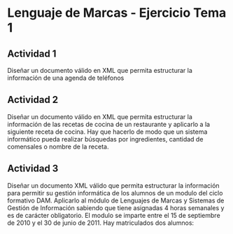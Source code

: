 # Lenguaje de Marcas - Ejercicio Tema 1

## Actividad 1
Diseñar un documento válido en XML que permita estructurar la información de una agenda de teléfonos

## Actividad 2
Diseñar un documento válido en XML que permita estructurar la información de las recetas de cocina de un restaurante y aplicarlo a la siguiente receta de cocina. Hay que hacerlo de modo que un sistema informático pueda realizar búsquedas por ingredientes, cantidad de comensales o nombre de la receta.

## Actividad 3
Diseñar un documento XML válido que permita estructurar la información para permitir su gestión informática de los alumnos de un modulo del ciclo formativo DAM. Aplicarlo al módulo de Lenguajes de Marcas y Sistemas de Gestión de Información sabiendo que tiene asignadas 4 horas semanales y es de carácter obligatorio. El modulo se imparte entre el 15 de septiembre de 2010 y el 30 de junio de 2011. Hay matriculados dos alumnos: